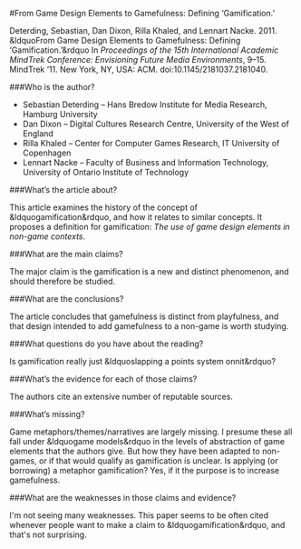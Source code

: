 #From Game Design Elements to Gamefulness: Defining ‘Gamification.’

Deterding, Sebastian, Dan Dixon, Rilla Khaled, and Lennart Nacke. 2011. &ldquoFrom Game Design Elements to Gamefulness: Defining ‘Gamification.’&rdquo In *Proceedings of the 15th International Academic MindTrek Conference: Envisioning Future Media Environments*, 9–15. MindTrek ’11. New York, NY, USA: ACM. doi:10.1145/2181037.2181040.

###Who is the author?

* Sebastian Deterding &ndash; Hans Bredow Institute for Media Research, Hamburg University
* Dan Dixon &ndash; Digital Cultures Research Centre, University of the West of England
* Rilla Khaled &ndash; Center for Computer Games Research, IT University of Copenhagen
* Lennart Nacke &ndash; Faculty of Business and Information Technology, University of Ontario Institute of Technology

###What’s the article about?

This article examines the history of the concept of &ldquogamification&rdquo, and how it relates to similar concepts.  It proposes a definition for gamification: *The use of game design elements in non-game contexts*.

###What are the main claims?

The major claim is the gamification is a new and distinct phenomenon, and should therefore be studied.

###What are the conclusions?

The article concludes that gamefulness is distinct from playfulness, and that design intended to add gamefulness to a non-game is worth studying.

###What questions do you have about the reading?

Is gamification really just &ldquoslapping a points system onnit&rdquo?

###What’s the evidence for each of those claims?

The authors cite an extensive number of reputable sources.

###What’s missing?

Game metaphors/themes/narratives are largely missing.  I presume these all fall under &ldquogame models&rdquo in the levels of abstraction of game elements that the authors give.  But how they have been adapted to non-games, or if that would qualify as gamification is unclear.  Is applying (or borrowing) a metaphor gamification?  Yes, if it the purpose is to increase gamefulness.

###What are the weaknesses in those claims and evidence?

I'm not seeing many weaknesses.  This paper seems to be often cited whenever people want to make a claim to &ldquogamification&rdquo, and that's not surprising.





